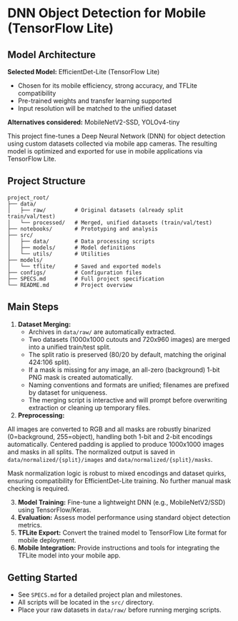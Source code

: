 # DNN Object Detection for Mobile (TensorFlow Lite)

## Model Architecture

**Selected Model:** EfficientDet-Lite (TensorFlow Lite)

- Chosen for its mobile efficiency, strong accuracy, and TFLite compatibility
- Pre-trained weights and transfer learning supported
- Input resolution will be matched to the unified dataset

**Alternatives considered:** MobileNetV2-SSD, YOLOv4-tiny

This project fine-tunes a Deep Neural Network (DNN) for object detection using custom datasets collected via mobile app cameras. The resulting model is optimized and exported for use in mobile applications via TensorFlow Lite.

## Project Structure
```
project_root/
├── data/
│   ├── raw/         # Original datasets (already split train/val/test)
│   └── processed/   # Merged, unified datasets (train/val/test)
├── notebooks/       # Prototyping and analysis
├── src/
│   ├── data/        # Data processing scripts
│   ├── models/      # Model definitions
│   └── utils/       # Utilities
├── models/
│   └── tflite/      # Saved and exported models
├── configs/         # Configuration files
├── SPECS.md         # Full project specification
└── README.md        # Project overview
```

## Main Steps
1. **Dataset Merging:**
   - Archives in `data/raw/` are automatically extracted.
   - Two datasets (1000x1000 cutouts and 720x960 images) are merged into a unified train/test split.
   - The split ratio is preserved (80/20 by default, matching the original 424:106 split).
   - If a mask is missing for any image, an all-zero (background) 1-bit PNG mask is created automatically.
   - Naming conventions and formats are unified; filenames are prefixed by dataset for uniqueness.
   - The merging script is interactive and will prompt before overwriting extraction or cleaning up temporary files.
2. **Preprocessing:**

All images are converted to RGB and all masks are robustly binarized (0=background, 255=object), handling both 1-bit and 2-bit encodings automatically. Centered padding is applied to produce 1000x1000 images and masks in all splits. The normalized output is saved in `data/normalized/{split}/images` and `data/normalized/{split}/masks`.

Mask normalization logic is robust to mixed encodings and dataset quirks, ensuring compatibility for EfficientDet-Lite training. No further manual mask checking is required.

3. **Model Training:** Fine-tune a lightweight DNN (e.g., MobileNetV2/SSD) using TensorFlow/Keras.
4. **Evaluation:** Assess model performance using standard object detection metrics.
5. **TFLite Export:** Convert the trained model to TensorFlow Lite format for mobile deployment.
6. **Mobile Integration:** Provide instructions and tools for integrating the TFLite model into your mobile app.

## Getting Started
- See `SPECS.md` for a detailed project plan and milestones.
- All scripts will be located in the `src/` directory.
- Place your raw datasets in `data/raw/` before running merging scripts.
